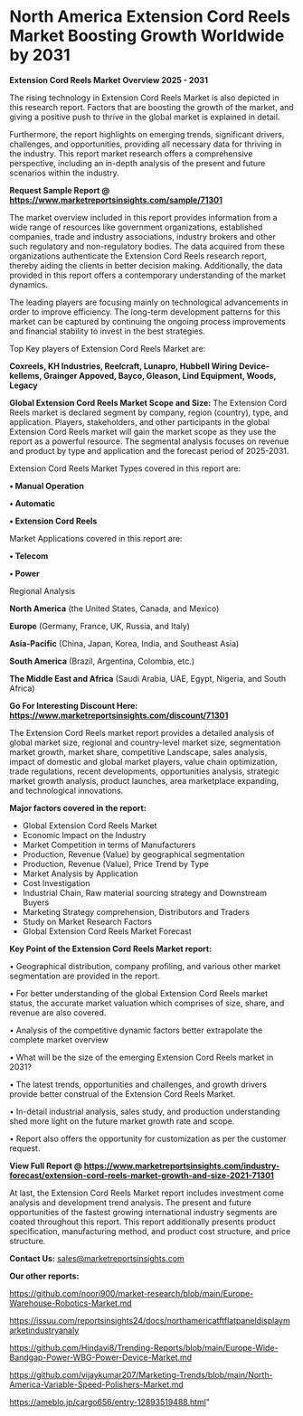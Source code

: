 # North America Extension Cord Reels Market Boosting Growth Worldwide by 2031

<Strong> Extension Cord Reels Market Overview 2025 - 2031</strong>

The rising technology in Extension Cord Reels Market is also depicted in this research report. Factors that are boosting the growth of the market, and giving a positive push to thrive in the global market is explained in detail.

Furthermore, the report highlights on emerging trends, significant drivers, challenges, and opportunities, providing all necessary data for thriving in the industry. This report market research offers a comprehensive perspective, including an in-depth analysis of the present and future scenarios within the industry.

<strong>Request Sample Report @ <a href=https://www.marketreportsinsights.com/sample/71301>https://www.marketreportsinsights.com/sample/71301</a></strong>

The market overview included in this report provides information from a wide range of resources like government organizations, established companies, trade and industry associations, industry brokers and other such regulatory and non-regulatory bodies. The data acquired from these organizations authenticate the Extension Cord Reels research report, thereby aiding the clients in better decision making. Additionally, the data provided in this report offers a contemporary understanding of the market dynamics.

The leading players are focusing mainly on technological advancements in order to improve efficiency. The long-term development patterns for this market can be captured by continuing the ongoing process improvements and financial stability to invest in the best strategies.

Top Key players of Extension Cord Reels Market are:

<strong>Coxreels, KH Industries, Reelcraft, Lunapro, Hubbell Wiring Device-kellems, Grainger Appoved, Bayco, Gleason, Lind Equipment, Woods, Legacy</strong>

<strong><b>Global Extension Cord Reels Market Scope and Size:</b></strong>
The Extension Cord Reels market is declared segment by company, region (country), type, and application. Players, stakeholders, and other participants in the global Extension Cord Reels market will gain the market scope as they use the report as a powerful resource. The segmental analysis focuses on revenue and product by type and application and the forecast period of 2025-2031.

Extension Cord Reels Market Types covered in this report are:

<strong>• Manual Operation

• Automatic

• Extension Cord Reels</strong>

Market Applications covered in this report are:

<strong>• Telecom

• Power</strong> 

Regional Analysis

<strong>North America</strong> (the United States, Canada, and Mexico)

<strong>Europe</strong> (Germany, France, UK, Russia, and Italy)

<strong>Asia-Pacific</strong> (China, Japan, Korea, India, and Southeast Asia)

<strong>South America</strong> (Brazil, Argentina, Colombia, etc.)

<strong>The Middle East and Africa</strong> (Saudi Arabia, UAE, Egypt, Nigeria, and South Africa)

<strong>Go For Interesting Discount Here: <a href=https://www.marketreportsinsights.com/discount/71301>https://www.marketreportsinsights.com/discount/71301</a></strong>

The Extension Cord Reels market report provides a detailed analysis of global market size, regional and country-level market size, segmentation market growth, market share, competitive Landscape, sales analysis, impact of domestic and global market players, value chain optimization, trade regulations, recent developments, opportunities analysis, strategic market growth analysis, product launches, area marketplace expanding, and technological innovations.

<strong><b>Major factors covered in the report:</b></strong>
<ul>
  <li>Global Extension Cord Reels Market </li>
  <li>Economic Impact on the Industry</li>
  <li>Market Competition in terms of Manufacturers</li>
  <li>Production, Revenue (Value) by geographical segmentation</li>
  <li>Production, Revenue (Value), Price Trend by Type</li>
  <li>Market Analysis by Application</li>
  <li>Cost Investigation</li>
  <li>Industrial Chain, Raw material sourcing strategy and Downstream Buyers</li>
  <li>Marketing Strategy comprehension, Distributors and Traders</li>
  <li>Study on Market Research Factors</li>
  <li>Global Extension Cord Reels Market Forecast</li>
</ul>

<strong><b>Key Point of the Extension Cord Reels Market report:</b></strong>

• Geographical distribution, company profiling, and various other market segmentation are provided in the report.

• For better understanding of the global Extension Cord Reels market status, the accurate market valuation which comprises of size, share, and revenue are also covered.

• Analysis of the competitive dynamic factors better extrapolate the complete market overview

• What will be the size of the emerging Extension Cord Reels market in 2031?

• The latest trends, opportunities and challenges, and growth drivers provide better construal of the Extension Cord Reels Market.

• In-detail industrial analysis, sales study, and production understanding shed more light on the future market growth rate and scope.

• Report also offers the opportunity for customization as per the customer request.

<strong><b>View Full Report @ <a href=https://www.marketreportsinsights.com/industry-forecast/extension-cord-reels-market-growth-and-size-2021-71301>https://www.marketreportsinsights.com/industry-forecast/extension-cord-reels-market-growth-and-size-2021-71301</a></b></strong>


At last, the Extension Cord Reels Market report includes investment come analysis and development trend analysis. The present and future opportunities of the fastest growing international industry segments are coated throughout this report. This report additionally presents product specification, manufacturing method, and product cost structure, and price structure.

<strong>Contact Us:</strong>
sales@marketreportsinsights.com

<strong>Our other reports:</strong>

<a href=https://github.com/noori900/market-research/blob/main/Europe-Warehouse-Robotics-Market.md>https://github.com/noori900/market-research/blob/main/Europe-Warehouse-Robotics-Market.md</a>

<a href=https://issuu.com/reportsinsights24/docs/northamericatftflatpaneldisplaymarketindustryanaly>https://issuu.com/reportsinsights24/docs/northamericatftflatpaneldisplaymarketindustryanaly</a>

<a href=https://github.com/Hindavi8/Trending-Reports/blob/main/Europe-Wide-Bandgap-Power-WBG-Power-Device-Market.md>https://github.com/Hindavi8/Trending-Reports/blob/main/Europe-Wide-Bandgap-Power-WBG-Power-Device-Market.md</a>

<a href=https://github.com/vijaykumar207/Marketing-Trends/blob/main/North-America-Variable-Speed-Polishers-Market.md>https://github.com/vijaykumar207/Marketing-Trends/blob/main/North-America-Variable-Speed-Polishers-Market.md</a>

<a href=https://ameblo.jp/cargo656/entry-12893519488.html>https://ameblo.jp/cargo656/entry-12893519488.html</a>"
